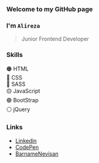 ### Welcome to my GitHub page
### I'm `Alireza`
> Junior Frontend Developer
### Skills
:orange_circle: HTML <br>
:large_blue_circle: CSS <br>
:red_circle: SASS <br>
:yellow_circle: JavaScript <br>
:purple_circle: BootStrap <br>
:white_circle: jQuery <br>
### Links
- [Linkedin](https://www.linkedin.com/in/wwwalireza/)
- [CodePen](https://www.codepen.io/alireza82)
- [BarnameNevisan](https://barnamenevisan.org/Profile/68586/alirezaM)
